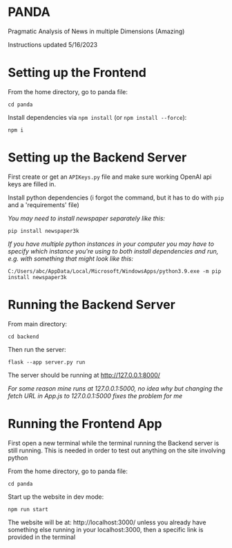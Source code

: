 # PANDA
Pragmatic Analysis of News in multiple Dimensions (Amazing)

Instructions updated 5/16/2023

# Setting up the Frontend
From the home directory, go to panda file:

`cd panda`

Install dependencies via `npm install` (or `npm install --force`):

`npm i`   

# Setting up the Backend Server
First create or get an `APIKeys.py` file and make sure working OpenAI api keys are filled in.

Install python dependencies (i forgot the command, but it has to do with `pip` and a 'requirements' file)

*You may need to install newspaper separately like this:*

`pip install newspaper3k`

*If you have multiple python instances in your computer you may have to specify which instance you're using to both install dependencies and run, e.g. with something that might look like this:*

`C:/Users/abc/AppData/Local/Microsoft/WindowsApps/python3.9.exe -m pip install newspaper3k`

# Running the Backend Server
From main directory:

`cd backend`  

Then run the server:

`flask --app server.py run`

The server should be running at http://127.0.0.1:8000/

*For some reason mine runs at 127.0.0.1:5000, no idea why but changing the fetch URL in App.js to 127.0.0.1:5000 fixes the problem for me*

# Running the Frontend App
First open a new terminal while the terminal running the Backend server is still running. This is needed in order to test out anything on the site involving python

From the home directory, go to panda file:

`cd panda`

Start up the website in dev mode:

`npm run start`

The website will be at: http://localhost:3000/ unless you already have something else running in your localhost:3000, then a specific link is provided in the terminal

